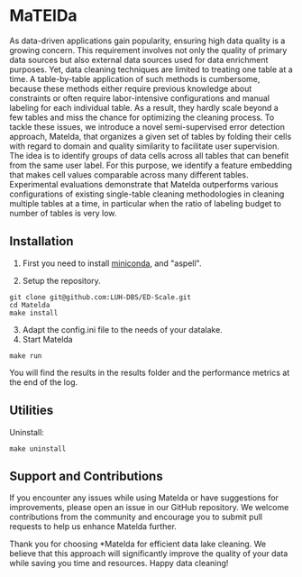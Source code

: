 # MaTElDa

As data-driven applications gain popularity, ensuring high data quality is a growing concern. This requirement involves not only the quality of primary data sources but also external data sources used for data enrichment purposes. 
Yet, data cleaning techniques are limited to treating one table at a time. A table-by-table application of such methods is cumbersome, because these methods either require previous knowledge about constraints or often require labor-intensive configurations and manual labeling for each individual table. As a result, they hardly scale beyond a few tables and miss the chance for optimizing the cleaning process.
To tackle these issues, we introduce a novel semi-supervised error detection approach, Matelda, that organizes a given set of tables by folding their cells with regard to domain and quality similarity to facilitate user supervision. The idea is to identify groups of data cells across all tables that can benefit from the same user label. For this purpose, we identify a feature embedding that makes cell values comparable across many different tables. 
Experimental evaluations demonstrate that Matelda outperforms various configurations of existing single-table cleaning methodologies in cleaning multiple tables at a time, in particular when the ratio of labeling budget to number of tables is very low.

## Installation 

1. First you need to install [miniconda](https://docs.conda.io/en/latest/miniconda.html), and "aspell".

2. Setup the repository.
```
git clone git@github.com:LUH-DBS/ED-Scale.git
cd Matelda
make install
```
3. Adapt the config.ini file to the needs of your datalake.
4. Start Matelda
```
make run
```

You will find the results in the results folder and the performance metrics at the end of the log.

## Utilities

Uninstall:
```
make uninstall
```
## Support and Contributions
If you encounter any issues while using Matelda or have suggestions for improvements, please open an issue in our GitHub repository. We welcome contributions from the community and encourage you to submit pull requests to help us enhance Matelda further.

Thank you for choosing *Matelda for efficient data lake cleaning. We believe that this approach will significantly improve the quality of your data while saving you time and resources. Happy data cleaning!

